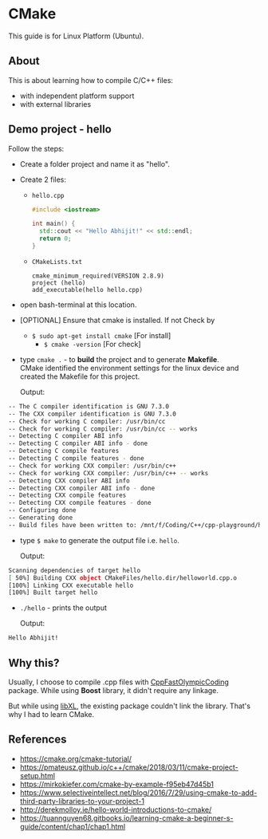 # CMake
This guide is for Linux Platform (Ubuntu).

## About
This is about learning how to compile C/C++ files:
* with independent platform support
* with external libraries

## Demo project - hello
Follow the steps:
* Create a folder project and name it as "hello".
* Create 2 files: 
  - `hello.cpp`
    ```cpp
    #include <iostream>

    int main() {
      std::cout << "Hello Abhijit!" << std::endl;
      return 0;
    }
    ```
  
  - `CMakeLists.txt`
    ```
    cmake_minimum_required(VERSION 2.8.9)
    project (hello)
    add_executable(hello hello.cpp)
    ```
* open bash-terminal at this location. 
* [OPTIONAL] Ensure that cmake is installed. If not Check by 
  - `$ sudo apt-get install cmake` [For install]
	-	`$ cmake -version` [For check]
	
* type `cmake .` - to **build** the project and to generate **Makefile**. <br/>
	CMake identified the environment settings for the linux device and created the Makefile for this project.
	
	Output:
```bash
-- The C compiler identification is GNU 7.3.0
-- The CXX compiler identification is GNU 7.3.0
-- Check for working C compiler: /usr/bin/cc
-- Check for working C compiler: /usr/bin/cc -- works
-- Detecting C compiler ABI info
-- Detecting C compiler ABI info - done
-- Detecting C compile features
-- Detecting C compile features - done
-- Check for working CXX compiler: /usr/bin/c++
-- Check for working CXX compiler: /usr/bin/c++ -- works
-- Detecting CXX compiler ABI info
-- Detecting CXX compiler ABI info - done
-- Detecting CXX compile features
-- Detecting CXX compile features - done
-- Configuring done
-- Generating done
-- Build files have been written to: /mnt/f/Coding/C++/cpp-playground/hello
```
* type `$ make` to generate the output file i.e. `hello`.
	
	Output:
```bash
Scanning dependencies of target hello
[ 50%] Building CXX object CMakeFiles/hello.dir/helloworld.cpp.o
[100%] Linking CXX executable hello
[100%] Built target hello
```

* `./hello` - prints the output
	
	Output:
```bash
Hello Abhijit!
```

## Why this?
Usually, I choose to compile .cpp files with [CppFastOlympicCoding](https://packagecontrol.io/packages/CppFastOlympicCoding) package. 
While using **Boost** library, it didn't require any linkage.

But while using [libXL](http://www.libxl.com/home.html), the existing package couldn't link the library. That's why I had to learn CMake. 

## References
* https://cmake.org/cmake-tutorial/
* https://pmateusz.github.io/c++/cmake/2018/03/11/cmake-project-setup.html
* https://mirkokiefer.com/cmake-by-example-f95eb47d45b1
* https://www.selectiveintellect.net/blog/2016/7/29/using-cmake-to-add-third-party-libraries-to-your-project-1
* http://derekmolloy.ie/hello-world-introductions-to-cmake/
* https://tuannguyen68.gitbooks.io/learning-cmake-a-beginner-s-guide/content/chap1/chap1.html
